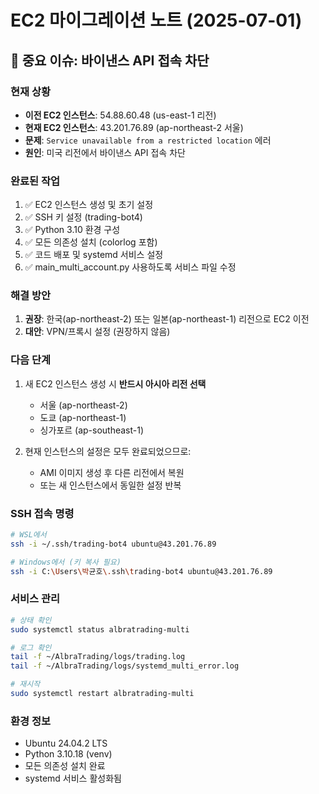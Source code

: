 # EC2 마이그레이션 노트 (2025-07-01)

## 🚨 중요 이슈: 바이낸스 API 접속 차단

### 현재 상황
- **이전 EC2 인스턴스**: 54.88.60.48 (us-east-1 리전)
- **현재 EC2 인스턴스**: 43.201.76.89 (ap-northeast-2 서울)
- **문제**: `Service unavailable from a restricted location` 에러
- **원인**: 미국 리전에서 바이낸스 API 접속 차단

### 완료된 작업
1. ✅ EC2 인스턴스 생성 및 초기 설정
2. ✅ SSH 키 설정 (trading-bot4)
3. ✅ Python 3.10 환경 구성
4. ✅ 모든 의존성 설치 (colorlog 포함)
5. ✅ 코드 배포 및 systemd 서비스 설정
6. ✅ main_multi_account.py 사용하도록 서비스 파일 수정

### 해결 방안
1. **권장**: 한국(ap-northeast-2) 또는 일본(ap-northeast-1) 리전으로 EC2 이전
2. **대안**: VPN/프록시 설정 (권장하지 않음)

### 다음 단계
1. 새 EC2 인스턴스 생성 시 **반드시 아시아 리전 선택**
   - 서울 (ap-northeast-2)
   - 도쿄 (ap-northeast-1)
   - 싱가포르 (ap-southeast-1)

2. 현재 인스턴스의 설정은 모두 완료되었으므로:
   - AMI 이미지 생성 후 다른 리전에서 복원
   - 또는 새 인스턴스에서 동일한 설정 반복

### SSH 접속 명령
```bash
# WSL에서
ssh -i ~/.ssh/trading-bot4 ubuntu@43.201.76.89

# Windows에서 (키 복사 필요)
ssh -i C:\Users\박균호\.ssh\trading-bot4 ubuntu@43.201.76.89
```

### 서비스 관리
```bash
# 상태 확인
sudo systemctl status albratrading-multi

# 로그 확인
tail -f ~/AlbraTrading/logs/trading.log
tail -f ~/AlbraTrading/logs/systemd_multi_error.log

# 재시작
sudo systemctl restart albratrading-multi
```

### 환경 정보
- Ubuntu 24.04.2 LTS
- Python 3.10.18 (venv)
- 모든 의존성 설치 완료
- systemd 서비스 활성화됨